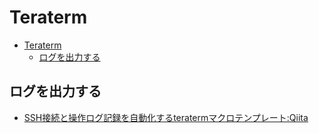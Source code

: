 # Teraterm

- [Teraterm](#teraterm)
  - [ログを出力する](#ログを出力する)

## ログを出力する

- [SSH接続と操作ログ記録を自動化するteratermマクロテンプレート:Qiita](https://qiita.com/aloac/items/8163d65f58178a82b3fa)